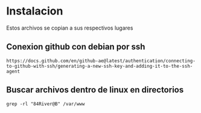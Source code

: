 # Instalacion
Estos archivos se copian a sus respectivos lugares

## Conexion github con debian por ssh
```
https://docs.github.com/en/github-ae@latest/authentication/connecting-to-github-with-ssh/generating-a-new-ssh-key-and-adding-it-to-the-ssh-agent
```
## Buscar archivos dentro de linux en directorios
```
grep -rl "84River@B" /var/www
```
